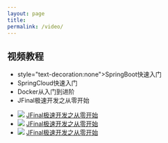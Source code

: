 ```yaml
---
layout: page
title: 
permalink: /video/
---
```



<h2 class="text-right" ><a href="#视频教程" style="text-decoration:none">视频教程</a></h2>
<ul class="text-right">
  <li class="list-group-item">style="text-decoration:none">SpringBoot快速入门</a></li>
  <li class="list-group-item"><a href="https://ke.qq.com/course/2805647?tuin=a3e3fb1" style="text-decoration:none">SpringCloud快速入门</a></li>
  <li class="list-group-item"><a href="https://ke.qq.com/course/2705742?tuin=a3e3fb1" style="text-decoration:none">Docker从入门到进阶</a></li>
  <li class="list-group-item"><a href="https://ke.qq.com/course/428271?tuin=a3e3fb1" style="text-decoration:none">JFinal极速开发之从零开始</a></li>
</ul>


<ul>
 <li class="img">
 	<image class="imgPic" src="/images/jfinal.jpg"/>
	<a href="https://ke.qq.com/course/2805647?tuin=a3e3fb1">JFinal极速开发之从零开始</a>
 </li>

 <li class="img">
 	<image class="imgPic" src="/images/jfinal.jpg"/>
	<a href="https://ke.qq.com/course/2805647?tuin=a3e3fb1">JFinal极速开发之从零开始</a>
 </li>

 <li class="img">
 	<image class="imgPic" src="/images/jfinal.jpg"/>
	<a href="https://ke.qq.com/course/2805647?tuin=a3e3fb1">JFinal极速开发之从零开始</a>
 </li>
</ul>


